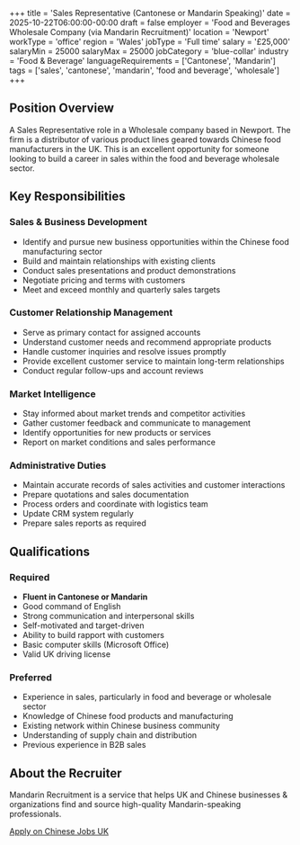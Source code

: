 +++
title = 'Sales Representative (Cantonese or Mandarin Speaking)'
date = 2025-10-22T06:00:00-00:00
draft = false
employer = 'Food and Beverages Wholesale Company (via Mandarin Recruitment)'
location = 'Newport'
workType = 'office'
region = 'Wales'
jobType = 'Full time'
salary = '£25,000'
salaryMin = 25000
salaryMax = 25000
jobCategory = 'blue-collar'
industry = 'Food & Beverage'
languageRequirements = ['Cantonese', 'Mandarin']
tags = ['sales', 'cantonese', 'mandarin', 'food and beverage', 'wholesale']
+++

## Position Overview

A Sales Representative role in a Wholesale company based in Newport. The firm is a distributor of various product lines geared towards Chinese food manufacturers in the UK. This is an excellent opportunity for someone looking to build a career in sales within the food and beverage wholesale sector.

## Key Responsibilities

### Sales & Business Development
- Identify and pursue new business opportunities within the Chinese food manufacturing sector
- Build and maintain relationships with existing clients
- Conduct sales presentations and product demonstrations
- Negotiate pricing and terms with customers
- Meet and exceed monthly and quarterly sales targets

### Customer Relationship Management
- Serve as primary contact for assigned accounts
- Understand customer needs and recommend appropriate products
- Handle customer inquiries and resolve issues promptly
- Provide excellent customer service to maintain long-term relationships
- Conduct regular follow-ups and account reviews

### Market Intelligence
- Stay informed about market trends and competitor activities
- Gather customer feedback and communicate to management
- Identify opportunities for new products or services
- Report on market conditions and sales performance

### Administrative Duties
- Maintain accurate records of sales activities and customer interactions
- Prepare quotations and sales documentation
- Process orders and coordinate with logistics team
- Update CRM system regularly
- Prepare sales reports as required

## Qualifications

### Required
- **Fluent in Cantonese or Mandarin**
- Good command of English
- Strong communication and interpersonal skills
- Self-motivated and target-driven
- Ability to build rapport with customers
- Basic computer skills (Microsoft Office)
- Valid UK driving license

### Preferred
- Experience in sales, particularly in food and beverage or wholesale sector
- Knowledge of Chinese food products and manufacturing
- Existing network within Chinese business community
- Understanding of supply chain and distribution
- Previous experience in B2B sales

## About the Recruiter

Mandarin Recruitment is a service that helps UK and Chinese businesses & organizations find and source high-quality Mandarin-speaking professionals.

[Apply on Chinese Jobs UK](https://chinesejobs.uk)

